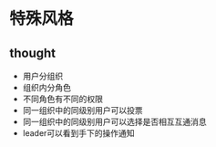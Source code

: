 # 特殊风格

## thought
* 用户分组织
* 组织内分角色
* 不同角色有不同的权限
* 同一组织中的同级别用户可以投票
* 同一组织中的同级别用户可以选择是否相互互通消息
* leader可以看到手下的操作通知
